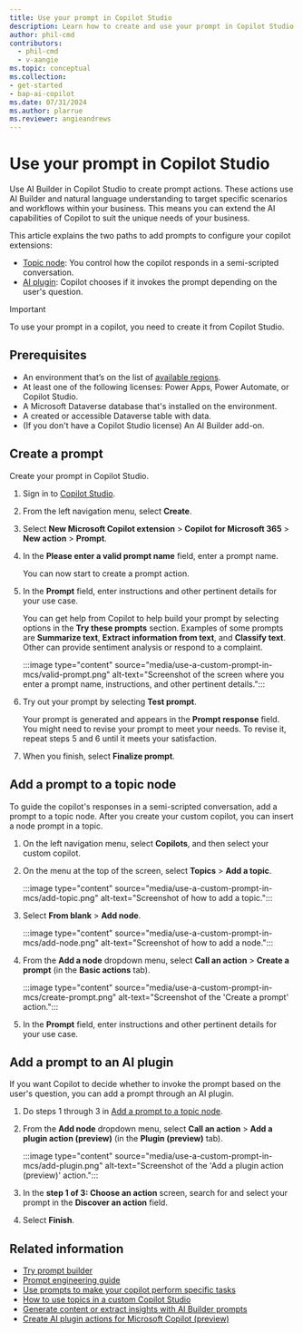 ```yaml
---
title: Use your prompt in Copilot Studio
description: Learn how to create and use your prompt in Copilot Studio.
author: phil-cmd
contributors:
  - phil-cmd
  - v-aangie
ms.topic: conceptual
ms.collection: 
- get-started
- bap-ai-copilot
ms.date: 07/31/2024
ms.author: plarrue
ms.reviewer: angieandrews
---
```


# Use your prompt in Copilot Studio

Use AI Builder in Copilot Studio to create prompt actions. These actions use AI Builder and natural language understanding to target specific scenarios and workflows within your business. This means you can extend the AI capabilities of Copilot to suit the unique needs of your business.

This article explains the two paths to add prompts to configure your copilot extensions:

- [Topic node](#add-a-prompt-to-a-topic-node): You control how the copilot responds in a semi-scripted conversation.
- [AI plugin](#add-a-prompt-to-an-ai-plugin): Copilot chooses if it invokes the prompt depending on the user's question.

> [!IMPORTANT]
> To use your prompt in a copilot, you need to create it from Copilot Studio.

## Prerequisites

- An environment that’s on the list of [available regions](availability-region.md).
- At least one of the following licenses: Power Apps, Power Automate, or Copilot Studio.
- A Microsoft Dataverse database that's installed on the environment.
- A created or accessible Dataverse table with data.
- (If you don't have a Copilot Studio license) An AI Builder add-on.

## Create a prompt

Create your prompt in Copilot Studio.

1. Sign in to [Copilot Studio](https://copilotstudio.microsoft.com/).
1. From the left navigation menu, select **Create**.
1. Select **New Microsoft Copilot extension** > **Copilot for Microsoft 365** > **New action** > **Prompt**.
1. In the **Please enter a valid prompt name** field, enter a prompt name.

    You can now start to create a prompt action.

1. In the **Prompt** field, enter instructions and other pertinent details for your use case.

    You can get help from Copilot to help build your prompt by selecting options in the **Try these prompts** section. Examples of some prompts are **Summarize text**, **Extract information from text**, and **Classify text**. Other can provide sentiment analysis or respond to a complaint.

    :::image type="content" source="media/use-a-custom-prompt-in-mcs/valid-prompt.png" alt-text="Screenshot of the screen where you enter a prompt name, instructions, and other pertinent details.":::

1. Try out your prompt by selecting **Test prompt**.

    Your prompt is generated and appears in the **Prompt response** field. You might need to revise your prompt to meet your needs. To revise it, repeat steps 5 and 6 until it meets your satisfaction.

1. When you finish, select **Finalize prompt**.

## Add a prompt to a topic node

To guide the copilot's responses in a semi-scripted conversation, add a prompt to a topic node. After you create your custom copilot, you can insert a node prompt in a topic.

1. On the left navigation menu, select **Copilots**, and then select your custom copilot.
1. On the menu at the top of the screen, select **Topics** > **Add a topic**.

    :::image type="content" source="media/use-a-custom-prompt-in-mcs/add-topic.png" alt-text="Screenshot of how to add a topic.":::

1. Select **From blank** > **Add node**.

    :::image type="content" source="media/use-a-custom-prompt-in-mcs/add-node.png" alt-text="Screenshot of how to add a node.":::

1. From the **Add a node** dropdown menu, select **Call an action** > **Create a prompt** (in the **Basic actions** tab).

    :::image type="content" source="media/use-a-custom-prompt-in-mcs/create-prompt.png" alt-text="Screenshot of the 'Create a prompt' action.":::

1. In the **Prompt** field, enter instructions and other pertinent details for your use case.

## Add a prompt to an AI plugin

If you want Copilot to decide whether to invoke the prompt based on the user's question, you can add a prompt through an AI plugin.

1. Do steps 1 through 3 in [Add a prompt to a topic node](#add-a-prompt-to-a-topic-node).
1. From the **Add node** dropdown menu, select **Call an action** > **Add a plugin action (preview)** (in the **Plugin (preview)** tab).

    :::image type="content" source="media/use-a-custom-prompt-in-mcs/add-plugin.png" alt-text="Screenshot of the 'Add a plugin action (preview)' action.":::

1. In the **step 1 of 3: Choose an action** screen, search for and select your prompt in the **Discover an action** field.
1. Select **Finish**.

## Related information

- [Try prompt builder](https://aka.ms/tryprompts) 
- [Prompt engineering guide](https://aka.ms/promptguide)
- [Use prompts to make your copilot perform specific tasks](/microsoft-copilot-studio/nlu-prompt-node)
- [How to use topics in a custom Copilot Studio](https://community.powerplatform.com/galleries/gallery-posts/?postid=a2fdb837-08bf-4011-a03b-66f27a10aa31)
- [Generate content or extract insights with AI Builder prompts](/microsoft-copilot-studio/copilot-ai-plugins?tabs=m365#generate-content-or-extract-insights-with-ai-builder-prompts)
- [Create AI plugin actions for Microsoft Copilot (preview)](/microsoft-copilot-studio/copilot-ai-plugins?tabs=m365#generate-content-or-extract-insights-with-ai-builder-dynamic-prompts)

